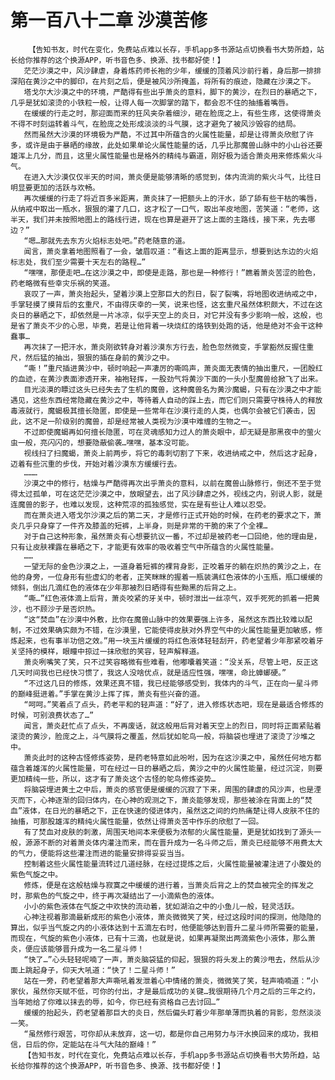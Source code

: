 # 第一百八十二章 沙漠苦修
        【告知书友，时代在变化，免费站点难以长存，手机app多书源站点切换看书大势所趋，站长给你推荐的这个换源APP，听书音色多、换源、找书都好使！】
       茫茫沙漠之中，风沙肆虐，身着炼药师长袍的少年，缓缓的顶着风沙前行着，身后那一排排深陷在黄沙之中的脚印，在片刻之后，便是被风沙所掩盖，将所有的痕迹，隐藏在沙漠之下。
       塔戈尔大沙漠之中的环境，严酷得有些出乎萧炎的意料，脚下的黄沙，在烈日的暴晒之下，几乎是犹如滚烫的小铁粒一般，让得人每一次脚掌的踏下，都会忍不住的抽搐着嘴唇。
       在缓缓的行走之时，那迎面而来的狂风夹杂着细沙，砸在脸庞之上，有些生疼，这使得萧炎不得不时刻运转着斗气，在脸庞之处形成淡淡的斗气膜，这才避免了被风沙毁容的结局。
       然而虽然大沙漠的环境极为严酷，不过其中所蕴含的火属性能量，却是让得萧炎欣慰了许多，或许是由于暴晒的缘故，此处如果单论火属性能量的话，几乎比那魔兽山脉中的小山谷还要雄浑上几分，而且，这里火属性能量也是格外的精纯与霸道，刚好极为适合萧炎用来修炼紫火斗气。
       在进入大沙漠仅仅半天的时间，萧炎便是能够清晰的感觉到，体内流淌的紫火斗气，比往日明显要更加的活跃与欢畅。
       再次缓缓的行走了将近百多米距离，萧炎抹了一把额头上的汗水，舔了舔有些干枯的嘴唇，从纳戒中取出一瓶水，狠狠的灌了几口，这才松了一口气，取出羊皮地图，苦笑道：“老师，这半天，我们并未按照地图上的路线行进，现在也算是避开了这上面的主路线，接下来，先去哪边？”
       “嗯…那就先去东方火焰标志处吧。”药老随意的道。
       闻言，萧炎拿着地图照看了一会，皱眉叹道：“看这上面的距离显示，想要到达东边的火焰标志处，我们至少需要十天左右的路程…”
       “嘿嘿，那便走吧…在这沙漠之中，即使是走路，那也是一种修行！”瞧着萧炎苦涩的脸色，药老略微有些幸灾乐祸的笑道。
       哀叹了一声，萧炎抬起头，望着沙漠上空那巨大的烈日，裂了裂嘴，将地图收进纳戒之中，手掌轻摸了摸背后的玄重尺，不由得庆幸的一笑，说来也怪，这玄重尺虽然体积颇大，不过在这炎日的暴晒之下，却依然是一片冰凉，似乎天空上的炎日，对它并没有多少影响一般，这般，也是省了萧炎不少的心思，毕竟，若是让他背着一块烧红的烙铁到处跑的话，他是绝对不会干这种蠢事…
       再次抹了一把汗水，萧炎刚欲转身对着沙漠东方行去，脸色忽然微变，手掌豁然反握住重尺，然后猛的抽出，狠狠的插在身前的黄沙之中。
       “嘶！”重尺插进黄沙中，顿时响起一声凄厉的嘶鸣声，萧炎面无表情的抽出重尺，一团殷红的血迹，在黄沙表面渗透开来，袖袍轻挥，一股劲气将黄沙下面的一头小型魔兽给掀飞了出来。
       目光淡漠的瞟过这头已经失去了生机的魔兽，这种魔兽名为黄沙魔蝎，只有在沙漠之中才能遇见，这些东西经常隐藏在黄沙之中，等待着人自动的踩上去，而它们则只需要守株待人的释放毒液就行，魔蝎极其擅长隐匿，即使是一些常年在沙漠行走的人类，也偶尔会被它们袭击，因此，这不足一阶级别的魔兽，却是经常被人类视为沙漠中难缠的生物之一。
       不过即使魔蝎再如何擅长隐匿，可在灵魂感知力过人的萧炎眼中，却无疑是那黑夜中的萤火虫一般，亮闪闪的，想要隐蔽偷袭…嘿嘿，基本没可能。
       视线扫了扫魔蝎，萧炎上前两步，将它的毒刺切割了下来，收进纳戒之中，然后这才起身，迈着有些沉重的步伐，开始对着沙漠东方缓缓行去。
       ………
       沙漠之中的修行，枯燥与严酷得再次出乎萧炎的意料，以前在魔兽山脉修行，倒还不至于觉得太过孤单，可在这茫茫沙漠之中，放眼望去，出了风沙肆虐之外，视线之内，别说人影，就是连魔兽的影子，也难以发现，这种荒凉的孤独感觉，实在是有些让人难以忍受。
       而在萧炎进入塔戈尔沙漠之后的第二天，才是修行正式开始的时候，在药老的要求之下，萧炎几乎只身穿了一件齐及膝盖的短裤，上半身，则是非常的干脆的来了个全裸…
       对于自己这种形象，虽然萧炎有心想要抗议一番，不过却是被药老一口回绝，他的理由是，只有让皮肤裸露在暴晒之下，才能更有效率的吸收着空气中所蕴含的火属性能量。
       ……
       一望无际的金色沙漠之上，一道身着短裤的裸背身影，正咬着牙的躺在炽热的黄沙之上，在他的身旁，一位身形有些虚幻的老者，正笑眯眯的握着一瓶装满红色液体的小玉瓶，瓶口缓缓的倾斜，倒出几滴红色的液体在少年那被烈日晒得有些黝黑的后背之上。
       “嘶…”红色液体滴上后背，萧炎咬紧的牙关中，顿时泄出一丝凉气，双手死死的抓着一把黄沙，也不顾沙子是否炽热。
       “这“焚血”在沙漠中外敷，比你在魔兽山脉中的效果要强上许多，虽然这东西比较难以配制，不过效果确实颇为不错，在沙漠里，它能使得皮肤对外界空气中的火属性能量更加敏感，修炼起来，也有事半功倍之效。”用一块玉片缓缓的将红色液体轻轻刮开，药老望着少年那紧咬着牙关坚持的模样，眼瞳中掠过一抹欣慰的笑容，轻声解释道。
       萧炎咧嘴笑了笑，只不过笑容略微有些难看，他嘟囔着笑道：“没关系，尽管上吧，反正这几天时间我也已经快习惯了，我这人没啥优点，就是适应性强，嘿嘿，命比蟑螂硬。”
       “不过这几日的修炼，效果还真不错，我已经能够感受到，我体内的斗气，正在向一星斗师的巅峰挺进着。”手掌在黄沙上挥了挥，萧炎有些兴奋的道。
       “呵呵。”笑着点了点头，药老平和的轻声道：“好了，进入修炼状态吧，现在是最适合修炼的时候，可别浪费状态了…”
       闻言，萧炎赶忙点了点头，不再废话，就这般用后背对着天空上的烈日，同时将正面紧贴着滚烫的黄沙，脸庞之上，斗气膜将之覆盖，然后犹如鸵鸟一般，将脑袋也埋进了滚烫了沙堆之中。
       萧炎此时的这种古怪修炼姿势，是药老特意如此吩咐，因为在这沙漠之中，虽然任何地方都蕴含着雄浑的火属性能量，可在经过一日的暴晒之后，黄沙之中的火属性能量，经过沉淀，则要更加精纯一些，所以，这才有了萧炎这个古怪的鸵鸟修炼姿势…
       将脑袋埋进黄土之中后，萧炎的感官便是缓缓的沉寂了下来，周围的肆虐的风沙声，也是湮灭而下，心神逐渐的回归体内，在心神的观测之下，萧炎能够发现，那些被涂在背面上的“焚血”液体，在日光的暴晒之下，正在快速的侵进体内，虽然这之间的灼热痛楚让得人皮肤不住的抽搐，可那股雄浑的精纯火属性能量，依然让得萧炎苦中作乐的欣慰了一回。
       有了焚血对皮肤的刺激，周围天地间本来便极为浓郁的火属性能量，更是犹如找到了源头一般，源源不断的对着萧炎体内灌注而来，而在晋升成为一名斗师之后，萧炎已经能够不用费太大的气力，便能将这些灌注而进的能量安排得妥妥当当。
       控制着这些火属性能量流转过几道经脉，在经过提炼之后，火属性能量被灌注进了小腹处的紫色气旋之中。
       修炼，便是在这般枯燥与寂寞之中缓缓的进行着，当萧炎后背之上的焚血被完全的挥发之时，那紫色的气旋之中，终于再次凝结出了一小滴紫色的液体。
       小小的紫色液体在气旋之中欢快的流动着，犹如湖泊之中的小鱼儿一般，轻灵活跃。
       心神注视着那滴最新成形的紫色小液体，萧炎微微笑了笑，经过这段时间的探测，他隐隐的算出，似乎当气旋之内的小液体达到十五滴左右时，他便能够达到晋升二星斗师所需要的能量，而现在，气旋的紫色小液体，已有十三滴，也就是说，如果再凝聚出两滴紫色小液体，那么萧炎，便应该能够晋升成为一名二星斗师！
       “快了…”心头轻轻呢喃了一声，萧炎脑袋猛的仰起，狠狠的将头发上的黄沙甩去，然后从沙面上跳起身子，仰天大吼道：“快了！二星斗师！”
       站在一旁，药老望着那大声嘶吼着发泄着心中情绪的萧炎，微微笑了笑，轻声喃喃道：“小家伙，虽然你天赋不低，可你的付出，才是最后成功的关键…我很期待几个月之后的三年之约，当年她给了你难以抹去的辱，如今，你已经有资格自己去讨回…”
       缓缓的抬起头，药老望着那巨大的炎日，然后偏头盯着少年那单薄而执着的背影，忽然淡淡一笑。
       “虽然修行艰苦，可你却从未放弃，这一切，都是你自己用努力与汗水换回来的成功，我相信，日后的你，定能站在斗气大陆的巅峰！”
       【告知书友，时代在变化，免费站点难以长存，手机app多书源站点切换看书大势所趋，站长给你推荐的这个换源APP，听书音色多、换源、找书都好使！】